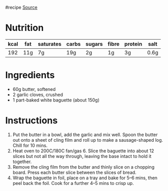 #recipe 
[Source](https://www.bbcgoodfood.com/recipes/crusty-garlic-bread)
# Nutrition
| kcal | fat | saturates | carbs | sugars | fibre | protein | salt |
| ---- | --- | --------- | ----- | ------ | ----- | ------- | ---- |
| 192  | 11g | 7g        | 19g   | 2g     | 1g    | 3g      | 0.6g |
# Ingredients
- 60g butter, softened
- 2 garlic cloves, crushed
- 1 part-baked white baguette (about 150g)
# Instructions
1. Put the butter in a bowl, add the garlic and mix well. Spoon the butter out onto a sheet of cling film and roll up to make a sausage-shaped log. Chill for 10 mins.
2. Heat oven to 200C/180C fan/gas 6. Slice the baguette into about 12 slices but not all the way through, leaving the base intact to hold it together.
3. Remove the cling film from the butter and thinly slice on a chopping board. Press each butter slice between the slices of bread.
4. Wrap the baguette in foil, place on a tray and bake for 5–6 mins, then peel back the foil. Cook for a further 4–5 mins to crisp up.